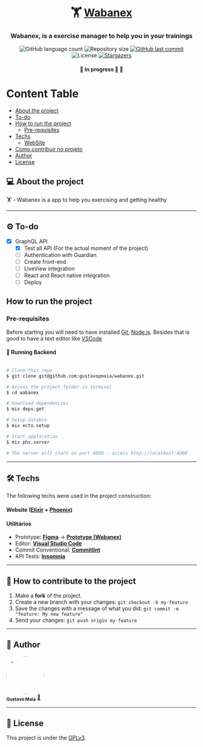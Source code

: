 

<h1 align="center">
     🏋 <a href="#" alt="site do ecoleta"> Wabanex </a>
</h1>

<h3 align="center">
    Wabanex, is a exercise manager to help you in your trainings
</h3>

<p align="center">
  <img alt="GitHub language count" src="https://img.shields.io/github/languages/count/gustavopmaia/wabanex?color=%2304D361">

  <img alt="Repository size" src="https://img.shields.io/github/repo-size/gustavopmaia/wabanex">
  
  <a href="https://github.com/gustavopmaia/wabanex/commits/master">
    <img alt="GitHub last commit" src="https://img.shields.io/github/last-commit/gustavopmaia/wabanex">
  </a>
    
   <img alt="License" src="https://img.shields.io/badge/license-MIT-brightgreen">
   <a href="https://github.com/gustavopmaia/wabanex/stargazers">
    <img alt="Stargazers" src="https://img.shields.io/github/stars/gustavopmaia/wabanex?style=social">
  </a>
  
 
</p>

<h4 align="center">
	🚧 In progress 🚀 🚧
</h4>

Content Table
=================
<!--ts-->
   * [About the project](#-about-the-project)
   * [To-do](#%EF%B8%8F-to-do)
   * [How to run the project](#pre-requisites)
     * [Pre-requisites](#pre-requisites)
   * [Techs](#-techs)
     * [WebSite](#website--elixir----phoenix)
   * [Como contribuir no projeto](#-how-to-contribute-to-the-project)
   * [Author](#-author)
   * [License](#-license)
<!--te-->


## 💻 About the project

🏋 - Wabanex is a app to help you exercising and getting healthy  

---

## ⚙️ To-do

- [x] GraphQL API
  - [x] Test all API (For the actual moment of the project) 
  - [ ] Authentication with Guardian
  - [ ] Create front-end
  - [ ] LiveView integration
  - [ ] React and React native integration
  - [ ] Deploy

## How to run the project

### Pre-requisites

Before starting you will need to have installed [Git](https://git-scm.com), [Node.js](https://nodejs.org/en/). 
Besides that is good to have a text editor like [VSCode](https://code.visualstudio.com/)

#### 🎲 Running Backend

```bash

# Clone this repo
$ git clone git@github.com:gustavopmaia/wabanex.git

# Access the project folder in terminal
$ cd wabanex

# Download dependencies
$ mix deps.get

# Setup databse
$ mix ecto.setup

# Start application
$ mix phx.server

# The server will start on port 4000 - access http://localhost:4000

```
<!-- <p align="center">
  <a href="https://github.com/tgmarinho/README-ecoleta/blob/master/Insomnia_API_Ecoletajson.json" target="_blank"><img src="https://insomnia.rest/images/run.svg" alt="Run in Insomnia"></a>
</p> -->


---

## 🛠 Techs

The following techs were used in the project construction:

#### **Website**  ([Elixir](https://elixir-lang.org/)  +  [Phoenix](https://phoenixframework.org/))

<!-- -   **[React Router Dom](https://github.com/ReactTraining/react-router/tree/master/packages/react-router-dom)**
-   **[React Icons](https://react-icons.github.io/react-icons/)**
-   **[Axios](https://github.com/axios/axios)**
-   **[Leaflet](https://react-leaflet.js.org/en/)**
-   **[React Leaflet](https://react-leaflet.js.org/)**
-   **[React Dropzone](https://github.com/react-dropzone/react-dropzone)** -->


#### [](https://github.com/gustavopmaia/wabanex#utilit%C3%A1rios)**Utilitários**

-   Prototype:  **[Figma](https://www.figma.com/)**  →  **[Prototype (Wabanex)](WabanexFigma)**
-   Editor:  **[Visual Studio Code](https://code.visualstudio.com/)**  
-   Commit Conventional:  **[Commitlint](https://github.com/conventional-changelog/commitlint)**
-   API Tests:  **[Insomnia](https://insomnia.rest/)**


---

## 💪 How to contribute to the project

1. Make a **fork** of the project.
2. Create a new branch with your changes: `git checkout -b my-feature`
3. Save the changes with a message of what you did: `git commit -m "feature: My new feature"`
4. Send your changes: `git push origin my-feature`

---

## 🦸 Author

<a href="https://github.com/gustavopmaia">
 <img style="border-radius: 50%;" src="https://avatars.githubusercontent.com/u/67283753?v=4" width="100px;" alt=""/>
 <br />
 <sub><b>Gustavo Maia</b></sub></a> <a href="https://github.com/gustavopmaia" title="Gustavo Maia">🚀</a>
 <br />

---

## 📝 License

This project is under the [GPLv3](./LICENSE).

